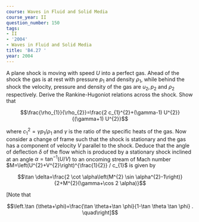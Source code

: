 ```yaml
---
course: Waves in Fluid and Solid Media
course_year: II
question_number: 150
tags:
- II
- '2004'
- Waves in Fluid and Solid Media
title: 'B4.27 '
year: 2004
---
```



A plane shock is moving with speed $U$ into a perfect gas. Ahead of the shock the gas is at rest with pressure $p_{1}$ and density $\rho_{1}$, while behind the shock the velocity, pressure and density of the gas are $u_{2}, p_{2}$ and $\rho_{2}$ respectively. Derive the Rankine-Hugoniot relations across the shock. Show that

$$\frac{\rho_{1}}{\rho_{2}}=\frac{2 c_{1}^{2}+(\gamma-1) U^{2}}{(\gamma+1) U^{2}}$$

where $c_{1}^{2}=\gamma p_{1} / \rho_{1}$ and $\gamma$ is the ratio of the specific heats of the gas. Now consider a change of frame such that the shock is stationary and the gas has a component of velocity $V$ parallel to the shock. Deduce that the angle of deflection $\delta$ of the flow which is produced by a stationary shock inclined at an angle $\alpha=\tan ^{-1}(U / V)$ to an oncoming stream of Mach number $M=\left(U^{2}+V^{2}\right)^{\frac{1}{2}} / c_{1}$ is given by

$$\tan \delta=\frac{2 \cot \alpha\left(M^{2} \sin \alpha^{2}-1\right)}{2+M^{2}(\gamma+\cos 2 \alpha)}$$

[Note that

$$\left.\tan (\theta+\phi)=\frac{\tan \theta+\tan \phi}{1-\tan \theta \tan \phi} . \quad\right]$$